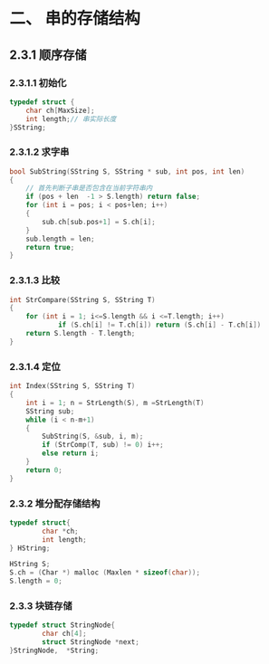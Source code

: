 # 二、 串的存储结构
## 2.3.1 顺序存储
### 2.3.1.1 初始化
~~~C
typedef struct {
	char ch[MaxSize];
	int length;// 串实际长度
}SString;
~~~

### 2.3.1.2 求字串
~~~C
bool SubString(SString S, SString * sub, int pos, int len)
{
	// 首先判断子串是否包含在当前字符串内
	if (pos + len  -1 > S.length) return false;
	for (int i = pos; i < pos+len; i++)
	{
		sub.ch[sub.pos+1] = S.ch[i];
	}
	sub.length = len;
	return true;
}
~~~

### 2.3.1.3 比较
~~~C
int StrCompare(SString S, SString T)
{
	for (int i = 1; i<=S.length && i <=T.length; i++) 
	        if (S.ch[i] != T.ch[i]) return (S.ch[i] - T.ch[i])
	return S.length - T.length;
}
~~~

### 2.3.1.4 定位

~~~C
int Index(SString S, SString T)
{
	int i = 1; n = StrLength(S), m =StrLength(T)
	SString sub;
	while (i < n-m+1)
	{
		SubString(S, &sub, i, m);
		if (StrComp(T, sub) != 0) i++;
		else return i;
	}
	return 0;
}
~~~

###  2.3.2 堆分配存储结构

~~~C
typedef struct{
        char *ch;
        int length;
} HString;

HString S;
S.ch = (Char *) malloc (Maxlen * sizeof(char));
S.length = 0;
~~~

### 2.3.3 块链存储
~~~C
typedef struct StringNode{
        char ch[4];
        struct StringNode *next;
}StringNode,  *String;
~~~